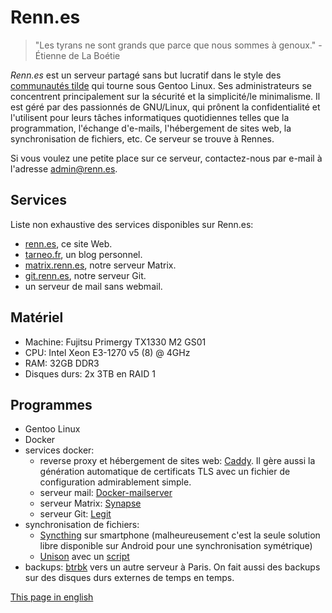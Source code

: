 ---
---

# Renn.es

> "Les tyrans ne sont grands que parce que nous sommes à genoux." - Étienne de La Boétie

<!-- ![](/penguin_in_space.png) -->

*Renn.es* est un serveur partagé sans but lucratif dans le style des [communautés tilde](https://tildeverse.org) qui tourne sous Gentoo Linux. Ses administrateurs se concentrent principalement sur la sécurité et la simplicité/le minimalisme. Il est géré par des passionnés de GNU/Linux, qui prônent la confidentialité et l'utilisent pour leurs tâches informatiques quotidiennes telles que la programmation, l'échange d'e-mails, l'hébergement de sites web, la synchronisation de fichiers, etc. Ce serveur se trouve à Rennes.

Si vous voulez une petite place sur ce serveur, contactez-nous par e-mail à l'adresse <admin@renn.es>.

## Services

Liste non exhaustive des services disponibles sur Renn.es:

- [renn.es](https://renn.es), ce site Web.
- [tarneo.fr](https://tarneo.fr), un blog personnel.
- [matrix.renn.es](https://matrix.to/#/#welcome:matrix.renn.es), notre serveur Matrix.
- [git.renn.es](https://git.renn.es), notre serveur Git.
- un serveur de mail sans webmail.

## Matériel

- Machine: Fujitsu Primergy TX1330 M2 GS01
- CPU: Intel Xeon E3-1270 v5 (8) @ 4GHz
- RAM: 32GB DDR3
- Disques durs: 2x 3TB en RAID 1

## Programmes

- Gentoo Linux
- Docker
- services docker:
    - reverse proxy et hébergement de sites web: [Caddy](https://caddyserver.com/). Il gère aussi la génération automatique de certificats TLS avec un fichier de configuration admirablement simple.
    - serveur mail: [Docker-mailserver](https://docker-mailserver.github.io/docker-mailserver/latest/)
    - serveur Matrix: [Synapse](https://hub.docker.com/r/matrixdotorg/synapse)
    - serveur Git: [Legit](https://github.com/icyphox/legit)
- synchronisation de fichiers:
    - [Syncthing](https://syncthing.net/) sur smartphone (malheureusement c'est la seule solution libre disponible sur Android pour une synchronisation symétrique)
    - [Unison](https://github.com/bcpierce00/unison) avec un [script](https://github.com/tarneaux/.f/blob/master/zsh/.config/scripts/unison-sync)
- backups: [btrbk](https://github.com/digint/btrbk) vers un autre serveur à Paris. On fait aussi des backups sur des disques durs externes de temps en temps.

[This page in english](/)
